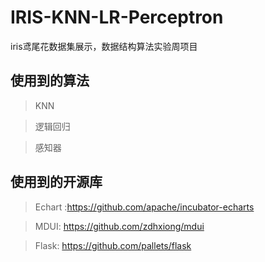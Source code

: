 # IRIS-KNN-LR-Perceptron
iris鸢尾花数据集展示，数据结构算法实验周项目

## 使用到的算法

> KNN

> 逻辑回归

> 感知器

## 使用到的开源库

> Echart :https://github.com/apache/incubator-echarts

> MDUI: https://github.com/zdhxiong/mdui

> Flask: https://github.com/pallets/flask
